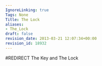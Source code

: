 ```yaml
---
IgnoreLinking: true
Tags: None
Title: The Lock
aliases:
- The_Lock
draft: false
revision_date: 2013-03-21 12:07:34+00:00
revision_id: 18932
---
```


#REDIRECT The Key and The Lock